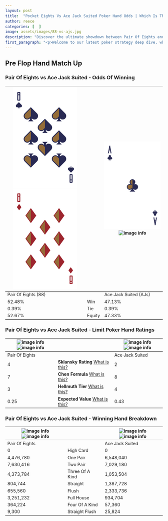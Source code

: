 ```yaml
---
layout: post
title:  "Pocket Eights Vs Ace Jack Suited Poker Hand Odds | Which Is The Better Hand In Poker? A Complete Guide"
author: reece
categories: [  ]
image: assets/images/88-vs-ajs.jpg
description: "Discover the ultimate showdown between Pair Of Eights and Ace Jack Suited in poker! Uncover the odds, strategies, and scenarios where one hand triumphs over the other. Get ready to up your poker game with this thrilling analysis."
first_paragraph: "<p>Welcome to our latest poker strategy deep dive, where we're pitting two distinct hands against each other in a high-stakes showdown: Pair Of Eights vs Ace Jack Suited.</p><p>In the dynamic world of poker, every decision counts, and knowing which hand holds the upper hand is key to your success at the table.</p><p>In this article, we'll dissect these two hands, explore the scenarios where one dominates the other, and equip you with the knowledge to make strategic choices that can tip the odds in your favor.</p><p>Get ready to unravel the intriguing dynamics of these poker hands and elevate your game to new heights.</p>"
---
```




[comment]: # (sp0)

## Pre Flop Hand Match Up

<div class="table hand-ratings" markdown="1"> 



### Pair Of Eights vs Ace Jack Suited - Odds Of Winning


    
| ![image info](assets/images/hand1/8.png) ![image info](assets/images/hand1/8o.png) |  | ![image info](assets/images/hand2/a.png) ![image info](assets/images/hand2/js.png) |
| -------- | -------- | -------- |
| Pair Of Eights (88) |  | Ace Jack Suited (AJs) |
| 52.48% | Win | 47.13% |
| 0.39% | Tie | 0.39% |
| 52.67% | Equity | 47.33% |




[comment]: # (sp1)



### Pair Of Eights vs Ace Jack Suited - Limit Poker Hand Ratings


    
| ![image info](https://www.riverpairs.com/assets/images/hand1/8.png) ![image info](https://www.riverpairs.com/assets/images/hand1/8o.png) |  | ![image info](https://www.riverpairs.com/assets/images/hand2/a.png) ![image info](https://www.riverpairs.com/assets/images/hand2/js.png) |
| -------- | -------- | -------- |
| Pair Of Eights |  | Ace Jack Suited |
| 4 | **Sklansky Rating** [What is this?](/sklansky-rating-explained) | 2 |
| 7 | **Chen Formula** [What is this?](/chen-formula-explained) | 8 |
| 3 | **Hellmuth Tier** [What is this?](/Hellmuth-tier-explained) | 4 |
| 0.25 | **Expected Value** [What is this?](/expected-value-explained) | 0.43 |




[comment]: # (sp2)



### Pair Of Eights vs Ace Jack Suited - Winning Hand Breakdown


    
| ![image info](https://www.riverpairs.com/assets/images/hand1/8.png) ![image info](https://www.riverpairs.com/assets/images/hand1/8o.png) |  | ![image info](https://www.riverpairs.com/assets/images/hand2/a.png) ![image info](https://www.riverpairs.com/assets/images/hand2/js.png) |
| -------- | -------- | -------- |
| Pair Of Eights |  | Ace Jack Suited |
| 0 | High Card | 0 |
| 4,476,780 | One Pair | 6,548,040 |
| 7,630,416 | Two Pair | 7,029,180 |
| 4,373,784 | Three Of A Kind | 1,053,504 |
| 804,744 | Straight | 1,387,728 |
| 655,560 | Flush | 2,333,736 |
| 3,251,232 | Full House | 934,704 |
| 364,224 | Four Of A Kind | 57,360 |
| 9,300 | Straight Flush | 25,824 |




[comment]: # (sp3)



</div>

[comment]: # (sp4)



[comment]: # (sp5)

